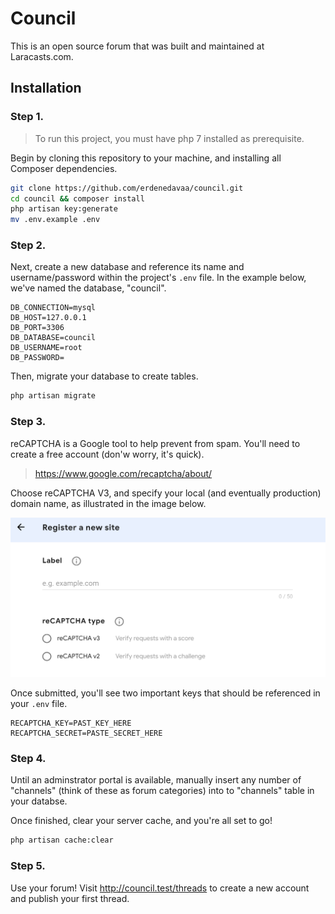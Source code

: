 # Council

This is an open source forum that was built and maintained at Laracasts.com.

## Installation 

### Step 1.

> To run this project, you must have php 7 installed as prerequisite.

Begin by cloning this repository to your machine, and installing all Composer dependencies.

```bash
git clone https://github.com/erdenedavaa/council.git
cd council && composer install
php artisan key:generate
mv .env.example .env
```

### Step 2.

Next, create a new database and reference its name and username/password within the project's `.env` file. In the example below, we've named the database, "council".

```
DB_CONNECTION=mysql
DB_HOST=127.0.0.1
DB_PORT=3306
DB_DATABASE=council
DB_USERNAME=root
DB_PASSWORD=
```

Then, migrate your database to create tables.

```bash
php artisan migrate
```

### Step 3.

reCAPTCHA is a Google tool to help prevent from spam. You'll need to create a free account (don'w worry, it's quick).

> <a href="https://www.google.com/recaptcha/about/" target="_blank">https://www.google.com/recaptcha/about/</a>

Choose reCAPTCHA V3, and specify your local (and eventually production) domain name, as illustrated in the image below.

![screenshot](./images/grecaptcha.png)

Once submitted, you'll see two important keys that should be referenced in your `.env` file.

```
RECAPTCHA_KEY=PAST_KEY_HERE
RECAPTCHA_SECRET=PASTE_SECRET_HERE
```

### Step 4.

Until an adminstrator portal is available, manually insert any number of "channels" (think of these as forum categories) into to "channels" table in your databse.

Once finished, clear your server cache, and you're all set to go!

```bash
php artisan cache:clear
```

### Step 5.

Use your forum! Visit http://council.test/threads to create a new account and publish your first thread.


